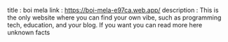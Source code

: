 title : boi mela
link : https://boi-mela-e97ca.web.app/
description : This is the only website where you can find your own vibe, such as programming tech, education, and your blog. If you want you can read more here unknown facts
